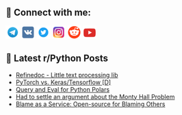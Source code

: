 ## 🔎 Connect with me:
[<img src="https://github.com/bullbesh/bullbesh/blob/main/images/Telegram.png" width="32" height="32" />](https://t.me/bullbesh)
[<img src="https://github.com/bullbesh/bullbesh/blob/main/images/VK.png" width="32" height="32" />](https://vk.com/bullbesh)
[<img src="https://github.com/bullbesh/bullbesh/blob/main/images/Twitter.png" width="32" height="32" />](https://twitter.com/bullbesh1)
[<img src="https://github.com/bullbesh/bullbesh/blob/main/images/Instagram.png" width="32" height="32" />](https://www.instagram.com/bullbesh)
[<img src="https://github.com/bullbesh/bullbesh/blob/main/images/Reddit.png" width="32" height="32" />](https://www.reddit.com/user/bullbesh)
[<img src="https://github.com/bullbesh/bullbesh/blob/main/images/YouTube.png" width="32" height="32" />](https://www.youtube.com/channel/UCtfjRs6uzgq5mfm8S06WTcg)

## 📕 Latest r/Python Posts
<!-- BLOG-POST-LIST:START -->
- [Refinedoc - Little text processing lib](https://www.reddit.com/r/Python/comments/1kn4lfx/refinedoc_little_text_processing_lib/)
- [PyTorch vs. Keras/Tensorflow [D]](https://www.reddit.com/r/Python/comments/1kn4132/pytorch_vs_kerastensorflow_d/)
- [Query and Eval for Python Polars](https://www.reddit.com/r/Python/comments/1kmy3xm/query_and_eval_for_python_polars/)
- [Had to settle an argument about the Monty Hall Problem](https://www.reddit.com/r/Python/comments/1kmxdml/had_to_settle_an_argument_about_the_monty_hall/)
- [Blame as a Service: Open-source for Blaming Others](https://www.reddit.com/r/Python/comments/1kmxawf/blame_as_a_service_opensource_for_blaming_others/)
<!-- BLOG-POST-LIST:END -->
